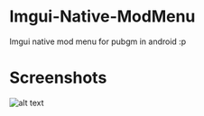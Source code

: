 # Imgui-Native-ModMenu
Imgui native mod menu for pubgm in android :p

# Screenshots
![alt text](https://github.com/MrEoZ-MRZ/Imgui-Native-ModMenu/blob/main/docs/pubgm.jpg)
